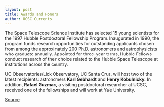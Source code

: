 ```yaml
---
layout: post
title: Awards and Honors
author: UCSC Currents
---
```


The Space Telescope Science Institute has selected 15 young scientists for the 1997 Hubble Postdoctoral Fellowship Program. Inaugurated in 1990, the program funds research opportunities for outstanding applicants chosen from among the approximately 200 Ph.D. astronomers and astrophysicists who graduate annually. Appointed for three-year terms, Hubble Fellows conduct research of their choice related to the Hubble Space Telescope at institutions across the country.

UC Observatories/Lick Observatory, UC Santa Cruz, will host two of the latest recipients: astronomers **Karl Gebhardt** and **Henry Kobulnicky.** In addition, **Rafael Guzman,** a visiting postdoctoral researcher at UCSC, received one of the fellowships and will work at Yale University.

[Source](http://www1.ucsc.edu/oncampus/currents/97-03-24/awards.htm "Permalink to Awards and Honors: 03-24-97")
